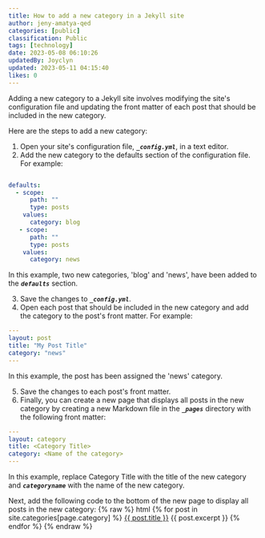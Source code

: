 ```yaml
---
title: How to add a new category in a Jekyll site
author: jeny-amatya-qed
categories: [public]
classification: Public
tags: [technology]
date: 2023-05-08 06:10:26
updatedBy: Joyclyn
updated: 2023-05-11 04:15:40
likes: 0
---
```


Adding a new category to a Jekyll site involves modifying the site's configuration file and updating the front matter of each post that should be included in the new category.

Here are the steps to add a new category:

1. Open your site's configuration file, ***`_config.yml`***, in a text editor.
2. Add the new category to the defaults section of the configuration file. For example:

```yaml

defaults: 
  - scope:
      path: ""
      type: posts
    values:
      category: blog
   - scope:
      path: ""
      type: posts
    values:
      category: news
```

In this example, two new categories, 'blog' and 'news', have been added to the ***`defaults`*** section.

3. Save the changes to ***`_config.yml`***.
4. Open each post that should be included in the new category and add the category to the post's front matter. For example:

```yaml
---
layout: post
title: "My Post Title"
category: "news"
---
```

In this example, the post has been assigned the 'news' category.

5. Save the changes to each post's front matter.
6. Finally, you can create a new page that displays all posts in the new category by creating a new Markdown file in the ***`_pages`*** directory with the following front matter:

```yaml
---
layout: category
title: <Category Title>
category: <Name of the category>
---
```

In this example, replace Category Title with the title of the new category and ***`categoryname`*** with the name of the new category.

Next, add the following code to the bottom of the new page to display all posts in the new category:
{% raw %}
html {% for post in site.categories[page.category] %} <a href="{{ post.url }}">{{ post.title }}</a> {{ post.excerpt }} {% endfor %}
{% endraw %}